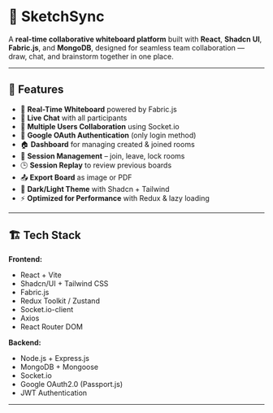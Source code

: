 # 🧠 SketchSync

A **real-time collaborative whiteboard platform** built with **React**, **Shadcn UI**, **Fabric.js**, and **MongoDB**, designed for seamless team collaboration — draw, chat, and brainstorm together in one place.

---

## 🚀 Features

- 🎨 **Real-Time Whiteboard** powered by Fabric.js  
- 💬 **Live Chat** with all participants  
- 👥 **Multiple Users Collaboration** using Socket.io  
- 🔐 **Google OAuth Authentication** (only login method)  
- 🏠 **Dashboard** for managing created & joined rooms  
- 🧾 **Session Management** – join, leave, lock rooms  
- 🕒 **Session Replay** to review previous boards  
- 📤 **Export Board** as image or PDF  
- 🌙 **Dark/Light Theme** with Shadcn + Tailwind  
- ⚡ **Optimized for Performance** with Redux & lazy loading  

---

## 🏗️ Tech Stack

**Frontend:**
- React + Vite
- Shadcn/UI + Tailwind CSS
- Fabric.js
- Redux Toolkit / Zustand
- Socket.io-client
- Axios
- React Router DOM

**Backend:**
- Node.js + Express.js
- MongoDB + Mongoose
- Socket.io
- Google OAuth2.0 (Passport.js)
- JWT Authentication

---


